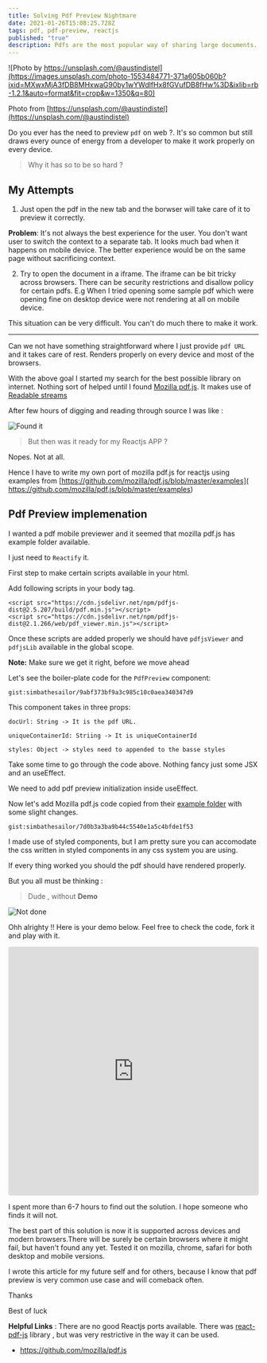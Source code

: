 ```yaml
---
title: Solving Pdf Preview Nightmare
date: 2021-01-26T15:08:25.728Z
tags: pdf, pdf-preview, reactjs
published: "true"
description: Pdfs are the most popular way of sharing large documents. But does previewing them on web is consistent and easy ? . We will check that out in this article.
---
```



![Photo by https://unsplash.com/@austindistel](https://images.unsplash.com/photo-1553484771-371a605b060b?ixid=MXwxMjA3fDB8MHxwaG90by1wYWdlfHx8fGVufDB8fHw%3D&ixlib=rb-1.2.1&auto=format&fit=crop&w=1350&q=80)

Photo from [https://unsplash.com/@austindistel](https://unsplash.com/@austindistel)

Do you ever has the need to preview `pdf` on web ?. It's so common but still draws every ounce of energy from a developer to make it work properly on every device. 

> Why it has so to be so hard ?

## My Attempts

1. Just open the pdf in the new tab and the borwser will take care of it to preview it correctly.
  
**Problem**: It's not always the best experience for the user. You don't want user to switch the context to a separate tab. It looks much bad when it happens on mobile device. The better experience would be on the same page without sacrificing context.

2. Try to open the document in a iframe. The iframe can be bit tricky across browsers. There can be security restrictions and disallow policy for certain pdfs. E.g When I tried opening some sample pdf which were opening fine on desktop device were not rendering at all on mobile device. 
   
This situation can be very difficult. You can't do much there to make it work.

---

Can we not have something straightforward where I just provide `pdf URL` and it takes care of rest. Renders properly on every device and most of the browsers.

With the above goal I started my search for the best possible library on internet. 
Nothing sort of helped until I found [Mozilla pdf.js](https://mozilla.github.io/pdf.js/).
It makes use of [Readable streams](https://developer.mozilla.org/en-US/docs/Web/API/ReadableStream)

After few hours of digging and reading through source I was like :

![Found it](https://media.giphy.com/media/12CcmGavTHjSOk/giphy.gif)




> But then was it ready for my Reactjs APP ?

Nopes. Not at all.


Hence I have to write my own port of mozilla pdf.js for reactjs using examples from  [https://github.com/mozilla/pdf.js/blob/master/examples]( https://github.com/mozilla/pdf.js/blob/master/examples)

## Pdf Preview implemenation


I wanted a pdf mobile previewer and it seemed that mozilla pdf.js has example folder available.

I just need to `Reactify` it.



First step to make certain scripts available in your html.

Add following scripts in your body tag.

```
<script src="https://cdn.jsdelivr.net/npm/pdfjs-dist@2.5.207/build/pdf.min.js"></script>
<script src="https://cdn.jsdelivr.net/npm/pdfjs-dist@2.1.266/web/pdf_viewer.min.js"></script>
```

Once these scripts are added properly we should have `pdfjsViewer` and  `pdfjsLib` available in the global scope.


**Note:** Make sure we get it right, before we move ahead


Let's see the boiler-plate code for the `PdfPreview` component:


`gist:simbathesailor/9abf373bf9a3c985c10c0aea340347d9`

This component takes in three props: 

```
docUrl: String -> It is the pdf URL.

uniqueContainerId: Striing -> It is uniqueContainerId 

styles: Object -> styles need to appended to the basse styles

```

Take some time to go through the code above. Nothing fancy just some JSX and an useEffect.


We need to add pdf preview initialization inside useEffect.

Now let's add Mozilla pdf.js code copied from their [example folder](https://github.com/mozilla/pdf.js/blob/master/examples) with some slight changes.


`gist:simbathesailor/7d0b3a3ba9b44c5540e1a5c4bfde1f53`


I made use of styled components, but I am  pretty sure you can accomodate the css written in styled components in any css system you are using.


If every thing worked you should the pdf should have rendered properly.

But you all must be thinking :

> Dude , without **Demo**

![Not done](https://media.giphy.com/media/QGZBpodY7Kdtw99y04/giphy.gif)



Ohh alrighty !! Here is your demo below. Feel free to check the code, fork it and play with it.


<iframe src="https://codesandbox.io/embed/practical-firefly-i5yly?fontsize=14&hidenavigation=1&theme=dark&view=preview"
  style="width:100%; height:500px; border:0; border-radius: 4px; overflow:hidden;"
  title="practical-firefly-i5yly"
  allow="accelerometer; ambient-light-sensor; camera; encrypted-media; geolocation; gyroscope; hid; microphone; midi; payment; usb; vr; xr-spatial-tracking"
  sandbox="allow-forms allow-modals allow-popups allow-presentation allow-same-origin allow-scripts"
  ></iframe>

I spent more than 6-7 hours to find out the solution. I hope someone who finds it will not.

The best part of this solution is now it is supported across devices and modern browsers.There will be surely be certain browsers where it might fail, but haven't found any yet.
Tested it on mozilla, chrome, safari for both desktop and mobile versions.

I wrote this article for my future self and for others, because I know that pdf preview is very common use case and will comeback often.


Thanks

Best of luck



**Helpful Links** :  There are no good Reactjs ports available. There was [react-pdf-js](https://github.com/mikecousins/react-pdf-js/blob/master/README.md) library , but was very restrictive in the way it can be used.
- https://github.com/mozilla/pdf.js























